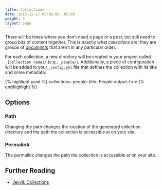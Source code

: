```yaml
---
title: Collections
date: 2015-12-17 08:02:00 -05:00
weight: 3
layout: page
---
```


There will be times where you don't need a page or a post, but still need to group bits of content together. This is exactly what _collections_ are: they are groups of [_documents_](/managing-content/documents/) that aren't in any particular order.

For each collection, a new directory will be created in your project called `_[collection name]/` (e.g., `_people/`). Additionally, a piece of configuration will be added to your `_config.yml` file that defines the collection with its title and some metadata:

{% highlight yaml %}
collections:
  people:
    title: People
    output: true
{% endhighlight %}

## Options

### Path

Changing the path changes the location of the generated collection directory and the path the collection is accessible at on your site.

### Permalink

The permalink changes the path the collection is accessible at on your site.

## Further Reading

- [Jekyll: Collections](http://jekyllrb.com/docs/collections/)